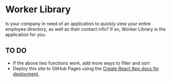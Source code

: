# Worker Library

Is your company in need of an application to quickly view your entire employee directory, as well as their contact info? If so, Worker Library is the application for you.

## TO DO

<!-- - Add functionality to sort the employees by name -->
<!-- - Add functionality to search bar to filter by name -->

- If the above two functions work, add more ways to filter and sort
- Deploy this site to GitHub Pages using the [Create React App docs for deployment.](https://create-react-app.dev/docs/deployment/#github-pages)
